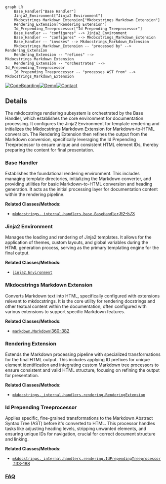 ```mermaid
graph LR
    Base_Handler["Base Handler"]
    Jinja2_Environment["Jinja2 Environment"]
    Mkdocstrings_Markdown_Extension["Mkdocstrings Markdown Extension"]
    Rendering_Extension["Rendering Extension"]
    Id_Prepending_Treeprocessor["Id Prepending Treeprocessor"]
    Base_Handler -- "configures" --> Jinja2_Environment
    Base_Handler -- "configures" --> Mkdocstrings_Markdown_Extension
    Base_Handler -- "invokes" --> Mkdocstrings_Markdown_Extension
    Mkdocstrings_Markdown_Extension -- "processed by" --> Rendering_Extension
    Rendering_Extension -- "refines" --> Mkdocstrings_Markdown_Extension
    Rendering_Extension -- "orchestrates" --> Id_Prepending_Treeprocessor
    Id_Prepending_Treeprocessor -- "processes AST from" --> Mkdocstrings_Markdown_Extension
```

[![CodeBoarding](https://img.shields.io/badge/Generated%20by-CodeBoarding-9cf?style=flat-square)](https://github.com/CodeBoarding/GeneratedOnBoardings)[![Demo](https://img.shields.io/badge/Try%20our-Demo-blue?style=flat-square)](https://www.codeboarding.org/demo)[![Contact](https://img.shields.io/badge/Contact%20us%20-%20contact@codeboarding.org-lightgrey?style=flat-square)](mailto:contact@codeboarding.org)

## Details

The mkdocstrings rendering subsystem is orchestrated by the Base Handler, which establishes the core environment for documentation processing. It configures the Jinja2 Environment for template rendering and initializes the Mkdocstrings Markdown Extension for Markdown-to-HTML conversion. The Rendering Extension then refines the output from the Markdown conversion, specifically leveraging the Id Prepending Treeprocessor to ensure unique and consistent HTML element IDs, thereby preparing the content for final presentation.

### Base Handler
Establishes the foundational rendering environment. This includes managing template directories, initializing the Markdown converter, and providing utilities for basic Markdown-to-HTML conversion and heading generation. It acts as the initial processing layer for documentation content within the rendering pipeline.


**Related Classes/Methods**:

- <a href="https://github.com/mkdocstrings/mkdocstrings/blob/main/src/mkdocstrings/_internal/handlers/base.py#L92-L573" target="_blank" rel="noopener noreferrer">`mkdocstrings._internal.handlers.base.BaseHandler`:92-573</a>


### Jinja2 Environment
Manages the loading and rendering of Jinja2 templates. It allows for the application of themes, custom layouts, and global variables during the HTML generation process, serving as the primary templating engine for the final output.


**Related Classes/Methods**:

- <a href="https://github.com/mkdocstrings/mkdocstrings/blob/main/src/mkdocstrings/_internal/handlers/base.py" target="_blank" rel="noopener noreferrer">`jinja2.Environment`</a>


### Mkdocstrings Markdown Extension
Converts Markdown text into HTML, specifically configured with extensions relevant to mkdocstrings. It is the core utility for rendering docstrings and other textual content within the documentation, often configured with various extensions to support specific Markdown features.


**Related Classes/Methods**:

- <a href="https://github.com/mkdocstrings/mkdocstrings/blob/main/src/mkdocstrings/_internal/extension.py#L360-L382" target="_blank" rel="noopener noreferrer">`markdown.Markdown`:360-382</a>


### Rendering Extension
Extends the Markdown processing pipeline with specialized transformations for the final HTML output. This includes applying ID prefixes for unique element identification and integrating custom Markdown tree processors to ensure consistent and valid HTML structure, focusing on refining the output for presentation.


**Related Classes/Methods**:

- <a href="https://github.com/mkdocstrings/mkdocstrings/blob/main/src/mkdocstrings/_internal/handlers/rendering.py" target="_blank" rel="noopener noreferrer">`mkdocstrings._internal.handlers.rendering.RenderingExtension`</a>


### Id Prepending Treeprocessor
Applies specific, fine-grained transformations to the Markdown Abstract Syntax Tree (AST) before it's converted to HTML. This processor handles tasks like adjusting heading levels, stripping unwanted elements, and ensuring unique IDs for navigation, crucial for correct document structure and linking.


**Related Classes/Methods**:

- <a href="https://github.com/mkdocstrings/mkdocstrings/blob/main/src/mkdocstrings/_internal/handlers/rendering.py#L133-L188" target="_blank" rel="noopener noreferrer">`mkdocstrings._internal.handlers.rendering.IdPrependingTreeprocessor`:133-188</a>




### [FAQ](https://github.com/CodeBoarding/GeneratedOnBoardings/tree/main?tab=readme-ov-file#faq)